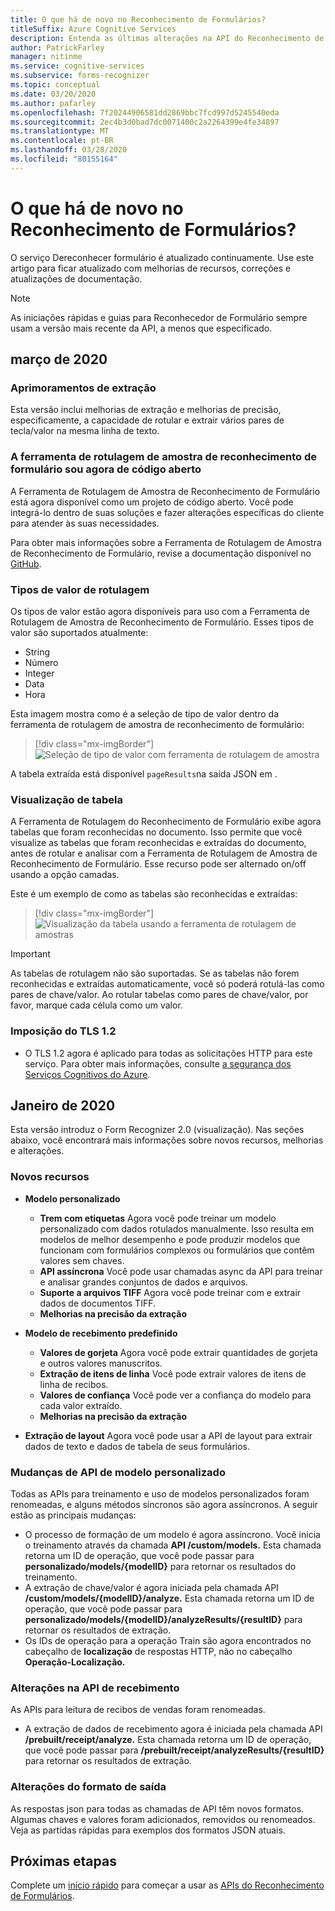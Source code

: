 ```yaml
---
title: O que há de novo no Reconhecimento de Formulários?
titleSuffix: Azure Cognitive Services
description: Entenda as últimas alterações na API do Reconhecimento de Formulário.
author: PatrickFarley
manager: nitinme
ms.service: cognitive-services
ms.subservice: forms-recognizer
ms.topic: conceptual
ms.date: 03/20/2020
ms.author: pafarley
ms.openlocfilehash: 7f20244906581dd2869bbc7fcd997d5245540eda
ms.sourcegitcommit: 2ec4b3d0bad7dc0071400c2a2264399e4fe34897
ms.translationtype: MT
ms.contentlocale: pt-BR
ms.lasthandoff: 03/28/2020
ms.locfileid: "80155164"
---
```

# <a name="whats-new-in-form-recognizer"></a>O que há de novo no Reconhecimento de Formulários?

O serviço Dereconhecer formulário é atualizado continuamente. Use este artigo para ficar atualizado com melhorias de recursos, correções e atualizações de documentação.

> [!NOTE]
> As iniciações rápidas e guias para Reconhecedor de Formulário sempre usam a versão mais recente da API, a menos que especificado.

## <a name="march-2020"></a>março de 2020 

### <a name="extraction-enhancements"></a>Aprimoramentos de extração

Esta versão inclui melhorias de extração e melhorias de precisão, especificamente, a capacidade de rotular e extrair vários pares de tecla/valor na mesma linha de texto. 
 
### <a name="form-recognizer-sample-labeling-tool-is-now-open-source"></a>A ferramenta de rotulagem de amostra de reconhecimento de formulário sou agora de código aberto

A Ferramenta de Rotulagem de Amostra de Reconhecimento de Formulário está agora disponível como um projeto de código aberto. Você pode integrá-lo dentro de suas soluções e fazer alterações específicas do cliente para atender às suas necessidades.

Para obter mais informações sobre a Ferramenta de Rotulagem de Amostra de Reconhecimento de Formulário, revise a documentação disponível no [GitHub](https://github.com/microsoft/OCR-Form-Tools/blob/master/README.md).

### <a name="labeling-value-types"></a>Tipos de valor de rotulagem

Os tipos de valor estão agora disponíveis para uso com a Ferramenta de Rotulagem de Amostra de Reconhecimento de Formulário. Esses tipos de valor são suportados atualmente: 

* String
* Número 
* Integer
* Data 
* Hora

Esta imagem mostra como é a seleção de tipo de valor dentro da ferramenta de rotulagem de amostra de reconhecimento de formulário:

> [!div class="mx-imgBorder"]
> ![Seleção de tipo de valor com ferramenta de rotulagem de amostra](./media/whats-new/formre-value-type.png)

A tabela extraída está disponível `pageResults`na saída JSON em .

### <a name="table-visualization"></a>Visualização de tabela 

A Ferramenta de Rotulagem do Reconhecimento de Formulário exibe agora tabelas que foram reconhecidas no documento. Isso permite que você visualize as tabelas que foram reconhecidas e extraídas do documento, antes de rotular e analisar com a Ferramenta de Rotulagem de Amostra de Reconhecimento de Formulário. Esse recurso pode ser alternado on/off usando a opção camadas. 

Este é um exemplo de como as tabelas são reconhecidas e extraídas:

> [!div class="mx-imgBorder"]
> ![Visualização da tabela usando a ferramenta de rotulagem de amostras](./media/whats-new/formre-table-viz.png)

> [!IMPORTANT]
> As tabelas de rotulagem não são suportadas. Se as tabelas não forem reconhecidas e extraídas automaticamente, você só poderá rotulá-las como pares de chave/valor. Ao rotular tabelas como pares de chave/valor, por favor, marque cada célula como um valor.

### <a name="tls-12-enforcement"></a>Imposição do TLS 1.2

* O TLS 1.2 agora é aplicado para todas as solicitações HTTP para este serviço. Para obter mais informações, consulte [a segurança dos Serviços Cognitivos do Azure](../cognitive-services-security.md).

## <a name="january-2020"></a>Janeiro de 2020

Esta versão introduz o Form Recognizer 2.0 (visualização). Nas seções abaixo, você encontrará mais informações sobre novos recursos, melhorias e alterações. 

### <a name="new-features"></a>Novos recursos

* **Modelo personalizado**
  * **Trem com etiquetas** Agora você pode treinar um modelo personalizado com dados rotulados manualmente. Isso resulta em modelos de melhor desempenho e pode produzir modelos que funcionam com formulários complexos ou formulários que contêm valores sem chaves.
  * **API assíncrona** Você pode usar chamadas async da API para treinar e analisar grandes conjuntos de dados e arquivos.
  * **Suporte a arquivos TIFF** Agora você pode treinar com e extrair dados de documentos TIFF.
  * **Melhorias na precisão da extração**

* **Modelo de recebimento predefinido**
  * **Valores de gorjeta** Agora você pode extrair quantidades de gorjeta e outros valores manuscritos.
  * **Extração de itens de linha** Você pode extrair valores de itens de linha de recibos.
  * **Valores de confiança** Você pode ver a confiança do modelo para cada valor extraído.
  * **Melhorias na precisão da extração**

* **Extração de layout** Agora você pode usar a API de layout para extrair dados de texto e dados de tabela de seus formulários.

### <a name="custom-model-api-changes"></a>Mudanças de API de modelo personalizado

Todas as APIs para treinamento e uso de modelos personalizados foram renomeadas, e alguns métodos síncronos são agora assíncronos. A seguir estão as principais mudanças:

* O processo de formação de um modelo é agora assíncrono. Você inicia o treinamento através da chamada **API /custom/models.** Esta chamada retorna um ID de operação, que você pode passar para **personalizado/models/{modelID}** para retornar os resultados do treinamento.
* A extração de chave/valor é agora iniciada pela chamada API **/custom/models/{modelID}/analyze.** Esta chamada retorna um ID de operação, que você pode passar para **personalizado/models/{modelID}/analyzeResults/{resultID}** para retornar os resultados de extração.
* Os IDs de operação para a operação Train são agora encontrados no cabeçalho de **localização** de respostas HTTP, não no cabeçalho **Operação-Localização.**

### <a name="receipt-api-changes"></a>Alterações na API de recebimento

As APIs para leitura de recibos de vendas foram renomeadas.

* A extração de dados de recebimento agora é iniciada pela chamada API **/prebuilt/receipt/analyze.** Esta chamada retorna um ID de operação, que você pode passar para **/prebuilt/receipt/analyzeResults/{resultID}** para retornar os resultados de extração.

### <a name="output-format-changes"></a>Alterações do formato de saída

As respostas json para todas as chamadas de API têm novos formatos. Algumas chaves e valores foram adicionados, removidos ou renomeados. Veja as partidas rápidas para exemplos dos formatos JSON atuais.

## <a name="next-steps"></a>Próximas etapas

Complete um [início rápido](quickstarts/curl-train-extract.md) para começar a usar as [APIs do Reconhecimento de Formulários](https://westus2.dev.cognitive.microsoft.com/docs/services/form-recognizer-api-v2-preview/operations/AnalyzeWithCustomForm).